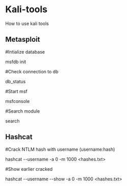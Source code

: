 # Kali-tools
How to use kali tools


Metasploit
----------

#Intialize database 

msfdb init


#Check connection to db

db_status


#Start msf 

msfconsole


#Search module 

search <module name>
  

Hashcat
-------
#Crack NTLM hash with username (username:hash)

hashcat --username -a 0 -m 1000 <hashes.txt> <wordlist>


#Show earlier cracked

hashcat --username --show -a 0 -m 1000 <hashes.txt> <wordlist>
